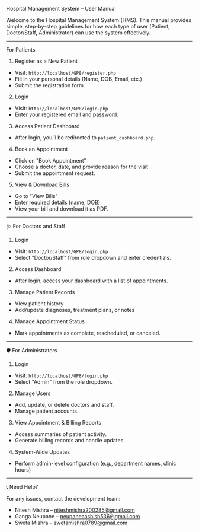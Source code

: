 Hospital Management System – User Manual

Welcome to the Hospital Management System (HMS). This manual provides simple, step-by-step guidelines for how each type of user (Patient, Doctor/Staff, Administrator) can use the system effectively.

---

 For Patients

 1. Register as a New Patient
- Visit: `http://localhost/GP8/register.php`
- Fill in your personal details (Name, DOB, Email, etc.)
- Submit the registration form.

 2. Login
- Visit: `http://localhost/GP8/login.php`
- Enter your registered email and password.

 3. Access Patient Dashboard
- After login, you’ll be redirected to `patient_dashboard.php`.

 4. Book an Appointment
- Click on "Book Appointment"
- Choose a doctor, date, and provide reason for the visit
- Submit the appointment request.

 5. View & Download Bills
- Go to "View Bills"
- Enter required details (name, DOB)
- View your bill and download it as PDF.

---

🩺 For Doctors and Staff

 1. Login
- Visit: `http://localhost/GP8/login.php`
- Select "Doctor/Staff" from role dropdown and enter credentials.

 2. Access Dashboard
- After login, access your dashboard with a list of appointments.

 3. Manage Patient Records
- View patient history
- Add/update diagnoses, treatment plans, or notes

 4. Manage Appointment Status
- Mark appointments as complete, rescheduled, or canceled.

---

🛡️ For Administrators

 1. Login
- Visit: `http://localhost/GP8/login.php`
- Select "Admin" from the role dropdown.

 2. Manage Users
- Add, update, or delete doctors and staff.
- Manage patient accounts.

 3. View Appointment & Billing Reports
- Access summaries of patient activity.
- Generate billing records and handle updates.

 4. System-Wide Updates
- Perform admin-level configuration (e.g., department names, clinic hours)

---

 📞 Need Help?

For any issues, contact the development team:
- Nitesh Mishra – niteshmishra200285@gmail.com
- Ganga Neupane – neupaneaashish536@gmail.com
- Sweta Mishra – swetamishra0789@gmail.com
